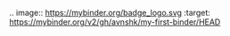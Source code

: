 .. image:: https://mybinder.org/badge_logo.svg
 :target: https://mybinder.org/v2/gh/avnshk/my-first-binder/HEAD
